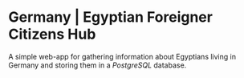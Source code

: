# Germany | Egyptian Foreigner Citizens Hub
A simple web-app for gathering information about Egyptians living in Germany and storing them in a *PostgreSQL* database.

